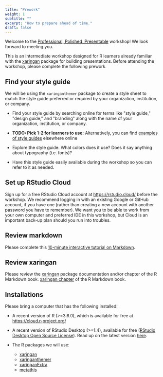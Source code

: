 ```yaml
---
title: "Prework"
weight: 1
subtitle: ""
excerpt: "How to prepare ahead of time."
draft: false
---
```

<script src="{{< blogdown/postref >}}index_files/clipboard/clipboard.min.js"></script>
<link href="{{< blogdown/postref >}}index_files/xaringanExtra-clipboard/xaringanExtra-clipboard.css" rel="stylesheet" />
<script src="{{< blogdown/postref >}}index_files/xaringanExtra-clipboard/xaringanExtra-clipboard.js"></script>
<script>window.xaringanExtraClipboard(null, {"button":"Copy Code","success":"Copied!","error":"Press Ctrl+C to Copy"})</script>




Welcome to the [Professional, Polished, Presentable](/) workshop! We look forward to meeting you. 

This is an intermediate workshop designed for R learners already familiar with the [xaringan](/packages/xaringan/) package for building presentations. Before attending the workshop, please complete the following prework.

## Find your style guide

We will be using the `xaringanthemer` package to create a style sheet to match the style guide preferred or required by your organization, institution, or company.

+ Find your style guide by searching online for terms like "style guide," "design guide," and "branding" along with the name of your organization, institution, or company.

+ **TODO: Pick 1-2 for learners to use:** Alternatively, you can find [examples of style guides](https://policyviz.com/2016/11/30/style-guides/) elsewhere online

+ Explore the style guide. What colors does it use? Does it say anything about typography (i.e. fonts)?

+ Have this style guide easily available during the workshop so you can refer to it as needed.

## Set up RStudio Cloud

Sign up for a free RStudio Cloud account at https://rstudio.cloud/ before the workshop. We recommend logging in with an existing Google or GitHub account, if you have one (rather than creating a new account with another password you have to remember). We want you to be able to work from your own computer and preferred IDE in this workshop, but Cloud is an important back-up plan should you run into troubles.

## Review markdown

Please complete this [10-minute interactive tutorial on Markdown](https://commonmark.org/help/tutorial/).

## Review xaringan

Please review the [xaringan](/packages/xaringan/) package documentation and/or chapter of the R Markdown book. [xaringan chapter](https://bookdown.org/yihui/rmarkdown/xaringan.html) of the R Markdown book.

## Installations

Please bring a computer that has the following installed:

+ A recent version of R (>=3.6.0), which is available for free at https://cloud.r-project.org/
    
+ A recent version of RStudio Desktop (>=1.4), available for free ([RStudio Desktop Open Source License](https://www.rstudio.com/products/rstudio/download/#download)). Read up on the latest version [here](https://blog.rstudio.com/2021/01/19/announcing-rstudio-1-4/).
    
+ The R packages we will use:

    + [xaringan](/packages/xaringan/)
    + [xaringanthemer](/packages/xaringanthemer/)
    + [xaringanExtra](/packages/xaringanextra/)
    + [metathis](/packages/metathis/)

